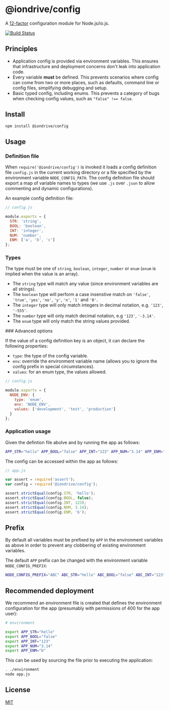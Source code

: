 # @iondrive/config

A [12-factor](http://12factor.net/config) configuration module for Node.js/io.js.

[![Build Status][travis-image]][travis-url]

## Principles

  * Application config is provided via environment variables. This ensures that infrastructure and deployment concerns don't leak into application code.
  * Every variable **must** be defined. This prevents scenarios where config can come from two or more places, such as defaults, command line or config files, simplifying debugging and setup.
  * Basic typed config, including enums. This prevents a category of bugs when checking config values, such as `"false" !== false`.

## Install

```bash
npm install @iondrive/config
```

## Usage

### Definition file

When `require('@iondrive/config')` is invoked it loads a config definition file `config.js` in the current working directory or a file specified by the environment variable `NODE_CONFIG_PATH`. The config definition file should export a map of variable names to types (we use `.js` over `.json` to allow commenting and dynamic configurations).

An example config definition file:

```js
// config.js

module.exports = {
  STR: 'string',
  BOOL: 'boolean',
  INT: 'integer',
  NUM: 'number',
  ENM: ['a', 'b', 'c']
};
```

### Types

The type must be one of `string`, `boolean`, `integer`, `number` or `enum` (`enum` is implied when the value is an array).

  * The `string` type will match any value (since environment variables are all strings).
  * The `boolean` type will perform a case insenstive match on `'false'`, `'true'`, `'yes'`, `'no'`, `'y'`, `'n'`, `'1'` and `'0'`.
  * The `integer` type will only match integers in decimal notation, e.g. `'123'`, `'-555'`.
  * The `number` type will only match decimal notation, e.g `'123'`, `'-3.14'`.
  * The `enum` type will only match the string values provided.

### Advanced options

If the value of a config definition key is an object, it can declare the following properties:

  * `type`: the type of the config variable.
  * `env`: override the environment variable name (allows you to ignore the config prefix in special circumstances).
  * `values`: for an enum type, the values allowed.

```js
// config.js

module.exports = {
  NODE_ENV: {
    type: 'enum',
    env: 'NODE_ENV',
    values: ['development', 'test', 'production']
  }
};
```

### Application usage

Given the defintion file abolve and by running the app as follows:

```bash
APP_STR="hello" APP_BOOL="false" APP_INT="123" APP_NUM="3.14" APP_ENM="b" node app.js
```

The config can be accessed within the app as follows:

```js
// app.js

var assert = require('assert');
var config = require('@iondrive/config');

assert.strictEqual(config.STR, 'hello');
assert.strictEqual(config.BOOL, false);
assert.strictEqual(config.INT, 123);
assert.strictEqual(config.NUM, 3.14);
assert.strictEqual(config.ENM, 'b');
```

## Prefix

By default all variables must be prefixed by `APP` in the environment variables as above in order to prevent any clobbering of existing environment variables.

The default `APP` prefix can be changed with the environment variable `NODE_CONFIG_PREFIX`:

```bash
NODE_CONFIG_PREFIX="ABC" ABC_STR="hello" ABC_BOOL="false" ABC_INT="123" ABC_NUM="3.14" APP_ENM="b" node app.js
```

## Recommended deployment

We recommend an environment file is created that defines the environment configuration for the app (presumably with permissions of 400 for the app user):

```bash
# environment

export APP_STR="hello"
export APP_BOOL="false"
export APP_INT="123"
export APP_NUM="3.14"
export APP_ENM="b"
```

This can be used by sourcing the file prior to executing the application:

```bash
. ./environment
node app.js
```

## License

[MIT](LICENSE)

[travis-image]: https://img.shields.io/travis/iondrive/config.svg
[travis-url]: https://travis-ci.org/iondrive/config
